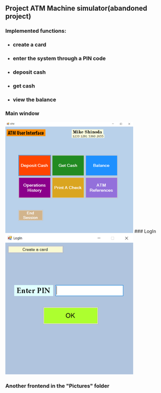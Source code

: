 ## Project ATM Machine simulator(abandoned project)

### Implemented functions: 
* ### create a card 
* ### enter the system through a PIN code 
* ### deposit cash 
* ### get cash
* ### view the balance

### Main window
<img src="https://github.com/IlyaOvchinnikov-0/ATMsimulator/blob/main/ATMsimulator/Pictures/MainWindow.png" width="400" />
### LogIn
<img src="https://github.com/IlyaOvchinnikov-0/ATMsimulator/blob/main/ATMsimulator/Pictures/LogInWindow.png" width="400" />

### Another frontend in the "Pictures" folder